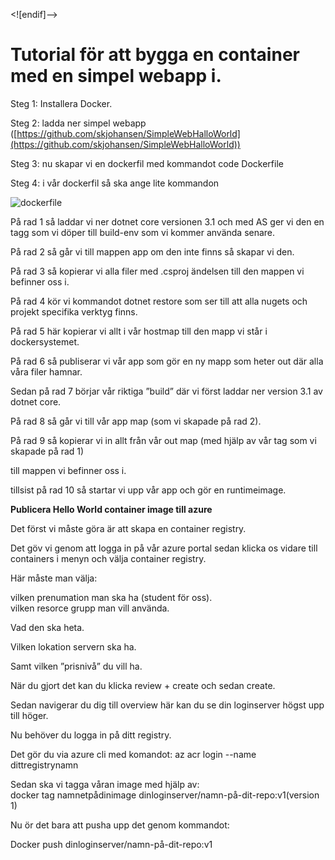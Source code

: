 
<![endif]-->

# Tutorial för att bygga en container med en simpel webapp i.

Steg 1: Installera Docker.

Steg 2: ladda ner simpel webapp ([https://github.com/skjohansen/SimpleWebHalloWorld](https://github.com/skjohansen/SimpleWebHalloWorld))

Steg 3: nu skapar vi en dockerfil med kommandot code Dockerfile

Steg 4: i vår dockerfil så ska ange lite kommandon  



![dockerfile](C:\Users\sebas\Pictures\dockerfile.PNG)

På rad 1 så laddar vi ner dotnet core versionen 3.1 och med AS ger vi den en tagg som vi döper till build-env som vi kommer använda senare.

På rad 2 så går vi till mappen app om den inte finns så skapar vi den.

På rad 3  så kopierar vi alla filer med .csproj ändelsen till den mappen vi befinner oss i.

På rad 4 kör vi kommandot dotnet restore som ser till att alla nugets och projekt specifika verktyg finns.

På rad 5 här kopierar vi allt i vår hostmap till den mapp vi står i dockersystemet.

På rad 6 så publiserar vi vår app som gör en ny mapp som heter out där alla våra filer hamnar.

Sedan på rad 7 börjar vår riktiga ”build” där vi först laddar ner version 3.1 av dotnet core.

På rad 8 så går vi till vår app map (som vi skapade på rad 2).

På rad 9 så kopierar vi in allt från vår out map (med hjälp av vår tag som vi skapade på rad 1)

till mappen vi befinner oss i.

tillsist på rad 10 så startar vi upp vår app och gör en runtimeimage.

**Publicera Hello World container image till azure**

Det först vi måste göra är att skapa en container registry.

Det göv vi genom att logga in på vår azure portal  sedan klicka os vidare till containers i menyn och välja container registry.

Här måste man välja:

vilken prenumation man ska ha (student för oss).  
vilken resorce grupp man vill använda.

Vad den ska heta.

Vilken lokation servern ska ha.

Samt vilken ”prisnivå” du vill ha.

När du gjort det kan du klicka review + create och sedan create.

Sedan navigerar du dig till overview här kan du se din loginserver högst upp till höger.

Nu behöver du logga in på ditt registry.

Det gör du via azure cli med komandot: az acr login --name dittregistrynamn

Sedan ska vi tagga våran image med hjälp av:  
docker tag namnetpådinimage dinloginserver/namn-på-dit-repo:v1(version 1)

Nu ör det bara att pusha upp det genom kommandot:

Docker push dinloginserver/namn-på-dit-repo:v1
